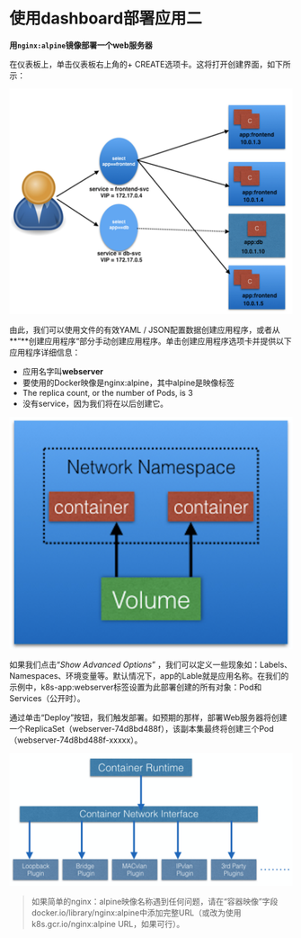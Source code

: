# 使用dashboard部署应用二

**用`nginx:alpine`镜像部署一个web服务器**

在仪表板上，单击仪表板右上角的+ CREATE选项卡。这将打开创建界面，如下所示：

![Deploy a Containerized Application Web Interface](../../.gitbook/assets/image%20%2826%29.png)

由此，我们可以使用文件的有效YAML / JSON配置数据创建应用程序，或者从**“**创建应用程序“部分手动创建应用程序。单击创建应用程序选项卡并提供以下应用程序详细信息：

* 应用名字叫**webserver**
* 要使用的Docker映像是nginx:alpine，其中alpine是映像标签
* The replica count, or the number of Pods, is 3
* 没有service，因为我们将在以后创建它。

![Deploy a Containerized Application Web Interface](../../.gitbook/assets/image%20%2844%29.png)

如果我们点击“_Show Advanced Options_” ，我们可以定义一些现象如：Labels、Namespaces、环境变量等。默认情况下，app的Lable就是应用名称。在我们的示例中，k8s-app:webserver标签设置为此部署创建的所有对象：Pod和Services（公开时）。

通过单击“Deploy”按钮，我们触发部署。如预期的那样，部署Web服务器将创建一个ReplicaSet（webserver-74d8bd488f），该副本集最终将创建三个Pod（webserver-74d8bd488f-xxxxx）。

![Deployment Details](../../.gitbook/assets/image%20%286%29.png)

> 如果简单的nginx：alpine映像名称遇到任何问题，请在“容器映像”字段docker.io/library/nginx:alpine中添加完整URL（或改为使用k8s.gcr.io/nginx:alpine URL，如果可行）。

